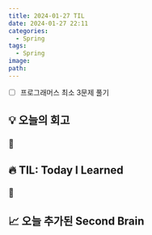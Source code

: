 ```yaml
---
title: 2024-01-27 TIL
date: 2024-01-27 22:11
categories:
  - Spring
tags:
  - Spring
image: 
path:
---
```


- [ ] 프로그래머스 최소 3문제 풀기

## 💡 오늘의 회고
### 👀


## 🔥 TIL: Today I Learned
### 👀

## 📈 오늘 추가된 Second Brain
